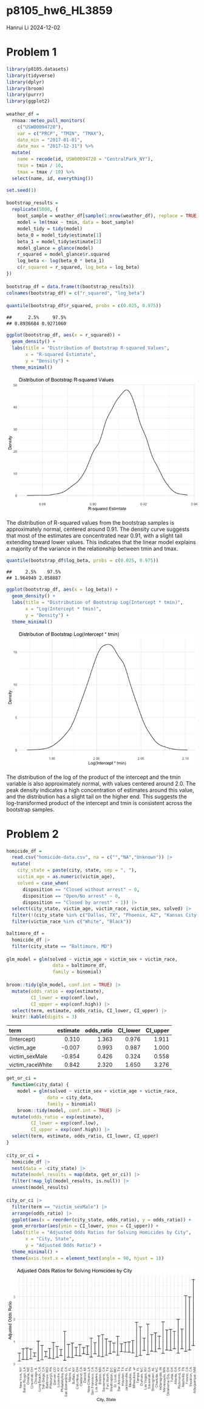 p8105_hw6_HL3859
================
Hanrui Li
2024-12-02

# Problem 1

``` r
library(p8105.datasets)
library(tidyverse)
library(dplyr)
library(broom)
library(purrr)
library(ggplot2)

weather_df = 
  rnoaa::meteo_pull_monitors(
    c("USW00094728"),
    var = c("PRCP", "TMIN", "TMAX"), 
    date_min = "2017-01-01",
    date_max = "2017-12-31") %>%
  mutate(
    name = recode(id, USW00094728 = "CentralPark_NY"),
    tmin = tmin / 10,
    tmax = tmax / 10) %>%
  select(name, id, everything())
```

``` r
set.seed(1)

bootstrap_results =
  replicate(5000, {
    boot_sample = weather_df[sample(1:nrow(weather_df), replace = TRUE), ]
    model = lm(tmax ~ tmin, data = boot_sample)
    model_tidy = tidy(model)
    beta_0 = model_tidy$estimate[1]
    beta_1 = model_tidy$estimate[2]
    model_glance = glance(model)
    r_squared = model_glance$r.squared
    log_beta <- log(beta_0 * beta_1)
    c(r_squared = r_squared, log_beta = log_beta)
})

bootstrap_df = data.frame(t(bootstrap_results))
colnames(bootstrap_df) = c("r_squared", "log_beta")

quantile(bootstrap_df$r_squared, probs = c(0.025, 0.975))
```

    ##      2.5%     97.5% 
    ## 0.8936684 0.9271060

``` r
ggplot(bootstrap_df, aes(x = r_squared)) +
  geom_density() +
  labs(title = "Distribution of Bootstrap R-squared Values", 
       x = "R-squared Estimtate", 
       y = "Density") +
  theme_minimal()
```

![](p8105_hw6_HL3859_files/figure-gfm/unnamed-chunk-2-1.png)<!-- -->

The distribution of R-squared values from the bootstrap samples is
approximately normal, centered around 0.91. The density curve suggests
that most of the estimates are concentrated near 0.91, with a slight
tail extending toward lower values. This indicates that the linear model
explains a majority of the variance in the relationship between tmin and
tmax.

``` r
quantile(bootstrap_df$log_beta, probs = c(0.025, 0.975))
```

    ##     2.5%    97.5% 
    ## 1.964949 2.058887

``` r
ggplot(bootstrap_df, aes(x = log_beta)) +
  geom_density() +
  labs(title = "Distribution of Bootstrap Log(Intercept * tmin)", 
       x = "Log(Intercept * tmin)",
       y = "Density") +
  theme_minimal()
```

![](p8105_hw6_HL3859_files/figure-gfm/unnamed-chunk-3-1.png)<!-- -->

The distribution of the log of the product of the intercept and the tmin
variable is also approximately normal, with values centered around 2.0.
The peak density indicates a high concentration of estimates around this
value, and the distribution has a slight tail on the higher end. This
suggests the log-transformed product of the intercept and tmin is
consistent across the bootstrap samples.

# Problem 2

``` r
homicide_df = 
  read.csv("homicide-data.csv", na = c("","NA","Unknown")) |>
  mutate(
    city_state = paste(city, state, sep = ", "),
    victim_age = as.numeric(victim_age),
    solved = case_when(
      disposition == "Closed without arrest" ~ 0,
      disposition == "Open/No arrest" ~ 0,
      disposition == "Closed by arrest" ~ 1)) |>
  select(city_state, victim_age, victim_race, victim_sex, solved) |>
  filter(!(city_state %in% c("Dallas, TX", "Phoenix, AZ", "Kansas City, MO", "Tulsa, AL"))) |>
  filter(victim_race %in% c("White", "Black"))
```

``` r
baltimore_df = 
  homicide_df |>
  filter(city_state == "Baltimore, MD")

glm_model = glm(solved ~ victim_age + victim_sex + victim_race, 
                 data = baltimore_df, 
                 family = binomial)

broom::tidy(glm_model, conf.int = TRUE) |>
  mutate(odds_ratio = exp(estimate),
         CI_lower = exp(conf.low),
         CI_upper = exp(conf.high)) |>
  select(term, estimate, odds_ratio, CI_lower, CI_upper) |>
  knitr::kable(digits = 3)
```

| term             | estimate | odds_ratio | CI_lower | CI_upper |
|:-----------------|---------:|-----------:|---------:|---------:|
| (Intercept)      |    0.310 |      1.363 |    0.976 |    1.911 |
| victim_age       |   -0.007 |      0.993 |    0.987 |    1.000 |
| victim_sexMale   |   -0.854 |      0.426 |    0.324 |    0.558 |
| victim_raceWhite |    0.842 |      2.320 |    1.650 |    3.276 |

``` r
get_or_ci =
  function(city_data) {
    model = glm(solved ~ victim_sex + victim_age + victim_race, 
               data = city_data, 
               family = binomial)
    broom::tidy(model, conf.int = TRUE) |>
  mutate(odds_ratio = exp(estimate),
         CI_lower = exp(conf.low),
         CI_upper = exp(conf.high)) |>
  select(term, estimate, odds_ratio, CI_lower, CI_upper)
}

city_or_ci =
  homicide_df |>
  nest(data = -city_state) |>
  mutate(model_results = map(data, get_or_ci)) |>
  filter(!map_lgl(model_results, is.null)) |>
  unnest(model_results)

city_or_ci |>
  filter(term == "victim_sexMale") |>
  arrange(odds_ratio) |>
  ggplot(aes(x = reorder(city_state, odds_ratio), y = odds_ratio)) +
  geom_errorbar(aes(ymin = CI_lower, ymax = CI_upper)) +
  labs(title = "Adjusted Odds Ratios for Solving Homicides by City",
       x = "City, State",
       y = "Adjusted Odds Ratio") + 
  theme_minimal() +
  theme(axis.text.x = element_text(angle = 90, hjust = 1))
```

![](p8105_hw6_HL3859_files/figure-gfm/unnamed-chunk-6-1.png)<!-- -->
